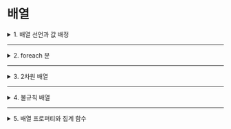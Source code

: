# 배열

<details>
<summary>1. 배열 선언과 값 배정</summary>
<div markdown="1">       

* **배열(array)** 은 하나의 자료가 아닌 '일련의 자료'를 저장하기 위해 사용하는 자료구조임
* 즉, 같은 자료형을 가지는 여러 변수들의 집합을 뜻함
* 배열이 일반 변수와 다른 점
  * 배열을 선언하는 방법이 클래스의 인스턴스를 만들 때처럼 `new 키워드`를 사용한다는 점
    >자료형 [ ] 배열명 = new 자료형[크기];
* 배열에 값을 저장하는 방법
  * 원하는 값을 원하는 장소에 저장하는 방식
    >int[] studentIDs = new int[5];
    >
    >studentIDs[0] = 55;
  * 일련의 자료를 한 번에 저장하는 방식
    >int[] studentIDs = new int[5] { 1, 2, 3, 4, 5 };
```C#
static void Main()
{
  //배열의 선언
  int[] evenNums = new int[10];

  for(int x = 0; x < 10; x++)
  {
    //배열에 데이터 입력(저장)
    evenNums[x] = x * 2;

    //배열에 저장된 데이터 출력
    Console.WriteLine("You just saved {0}", evenNums[x]);
  }
}
```
```C#
static void Main()
{
  //배열의 선언과 초기값 배정
  int[] myIntegers = new int[5] { 1, 2, 3, 4, 5 };

  for(int i = 0; i< 5; i++)
  {
    //배열에 저장된 데이터 출력
    Console.WriteLine("Saved number is {0}", myIntegers[i]);
  }

  for(int i = 0; i < 5; i++)
  {
    //사용자 입력을 배열에 저장
    Console.Wirte("Give me any integer: ");
    myIntegers[i] = Convert.ToInt32(Console.ReadLine());
  }

  for(int i = 0 ; i < 5; i++)
  {
    //배열에 저장된 데이터 출력
    Console.WriteLine("The number you just saved is {0}", myIntegers[i]);
  }
}
```
</div>
</details>

___

<details>
<summary>2. foreach 문</summary>
<div markdown="1">       

</div>
</details>

___

<details>
<summary>3. 2차원 배열</summary>
<div markdown="1">       

</div>
</details>

___

<details>
<summary>4. 불규칙 배열</summary>
<div markdown="1">       

</div>
</details>

___

<details>
<summary>5. 배열 프로퍼티와 집계 함수</summary>
<div markdown="1">       

</div>
</details>
